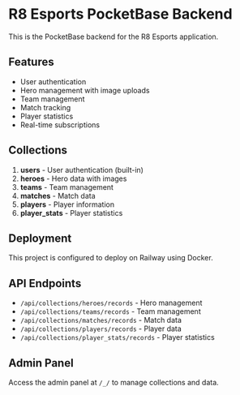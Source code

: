 # R8 Esports PocketBase Backend

This is the PocketBase backend for the R8 Esports application.

## Features

- User authentication
- Hero management with image uploads
- Team management
- Match tracking
- Player statistics
- Real-time subscriptions

## Collections

1. **users** - User authentication (built-in)
2. **heroes** - Hero data with images
3. **teams** - Team management
4. **matches** - Match data
5. **players** - Player information
6. **player_stats** - Player statistics

## Deployment

This project is configured to deploy on Railway using Docker.

## API Endpoints

- `/api/collections/heroes/records` - Hero management
- `/api/collections/teams/records` - Team management
- `/api/collections/matches/records` - Match data
- `/api/collections/players/records` - Player data
- `/api/collections/player_stats/records` - Player statistics

## Admin Panel

Access the admin panel at `/_/` to manage collections and data. 